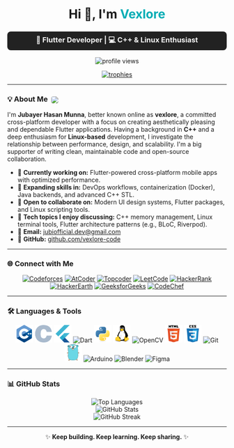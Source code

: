 <h1 align="center">Hi 👋, I'm <span style="color:#00adb5;">Vexlore</span></h1>
<h3 align="center" style="color:#f2f2f2; background:#222; padding:8px 0; border-radius:8px;">🚀 Flutter Developer | 💻 C++ & Linux Enthusiast</h3>

<p align="center">
  <img src="https://komarev.com/ghpvc/?username=vexlore-code&label=Profile%20views&color=brightgreen&style=flat-square" alt="profile views" />
</p>

<p align="center">
  <a href="https://github.com/ryo-ma/github-profile-trophy">
    <img src="https://github-profile-trophy.vercel.app/?username=vexlore-code&theme=onedark&margin-w=10&no-frame=true&column=8" alt="trophies" />
  </a>
</p>

---

<h3>💡 About Me <img src="https://i.imgur.com/1v8V1Xw.jpeg" width="18" style="vertical-align: middle; border-radius: 4px; margin-left: 4px;" /></h3>

<p>
  I'm <strong>Jubayer Hasan Munna</strong>, better known online as <strong>vexlore</strong>, a committed cross-platform developer with a focus on creating aesthetically pleasing and dependable Flutter applications. Having a background in <strong>C++</strong> and a deep enthusiasm for <strong>Linux-based</strong> development, I investigate the relationship between performance, design, and scalability. I'm a big supporter of writing clean, maintainable code and open-source collaboration.
</p>

<ul>
  <li>🔭 <strong>Currently working on:</strong> Flutter-powered cross-platform mobile apps with optimized performance.</li>
  <li>🌱 <strong>Expanding skills in:</strong> DevOps workflows, containerization (Docker), Java backends, and advanced C++ STL.</li>
  <li>🤝 <strong>Open to collaborate on:</strong> Modern UI design systems, Flutter packages, and Linux scripting tools.</li>
  <li>💬 <strong>Tech topics I enjoy discussing:</strong> C++ memory management, Linux terminal tools, Flutter architecture patterns (e.g., BLoC, Riverpod).</li>
  <li>📧 <strong>Email:</strong> <a href="mailto:jubiofficial.dev@gmail.com">jubiofficial.dev@gmail.com</a></li>
  <li>🐙 <strong>GitHub:</strong> <a href="https://github.com/vexlore-code">github.com/vexlore-code</a></li>
</ul>

---

### 🌐 Connect with Me
<p align="center">
  <a href="https://codeforces.com/profile/vexlore" target="blank"><img src="https://i.imgur.com/5M5pL9o.png" alt="Codeforces" width="28" /></a>
  <a href="https://atcoder.jp/users/vexlore" target="blank"><img src="https://i.imgur.com/BYMsYew.png" alt="AtCoder" width="28" /></a>
  <a href="https://profiles.topcoder.com/vexlore" target="blank"><img src="https://i.imgur.com/FYHowTd.png" alt="Topcoder" width="28" /></a>
  <a href="https://www.leetcode.com/profile/vexlore" target="blank"><img src="https://i.imgur.com/Cyqmzma.png" alt="LeetCode" width="28" /></a>
  <a href="https://www.hackerrank.com/profile/vexlore" target="blank"><img src="https://i.imgur.com/e4EMPRk.png" alt="HackerRank" width="28" /></a>
  <a href="https://www.hackerearth.com/@vexlore/" target="blank"><img src="https://i.imgur.com/EIrXEqV.png" alt="HackerEarth" width="28" /></a>
  <a href="https://auth.geeksforgeeks.org/user/vexlore" target="blank"><img src="https://i.imgur.com/uatxg5v.png" alt="GeeksforGeeks" width="28" /></a>
  <a href="https://www.codechef.com/users/vexlore" target="blank"><img src="https://i.imgur.com/yw0pRp0.png" alt="CodeChef" width="28" /></a>
</p>

---

### 🛠️ Languages & Tools
<p align="center">
  <img src="https://raw.githubusercontent.com/devicons/devicon/master/icons/cplusplus/cplusplus-original.svg" width="40" alt="C++" />
  <img src="https://raw.githubusercontent.com/devicons/devicon/master/icons/c/c-original.svg" width="40" alt="C" />
  <img src="https://raw.githubusercontent.com/devicons/devicon/master/icons/flutter/flutter-original.svg" width="40" alt="Flutter" />
  <img src="https://www.vectorlogo.zone/logos/dartlang/dartlang-icon.svg" width="40" alt="Dart" />
  <img src="https://raw.githubusercontent.com/devicons/devicon/master/icons/python/python-original.svg" width="40" alt="Python" />
  <img src="https://raw.githubusercontent.com/devicons/devicon/master/icons/linux/linux-original.svg" width="40" alt="Linux" />
  <img src="https://www.vectorlogo.zone/logos/opencv/opencv-icon.svg" width="40" alt="OpenCV" />
  <img src="https://raw.githubusercontent.com/devicons/devicon/master/icons/html5/html5-original-wordmark.svg" width="40" alt="HTML5" />
  <img src="https://raw.githubusercontent.com/devicons/devicon/master/icons/css3/css3-original-wordmark.svg" width="40" alt="CSS3" />
  <img src="https://www.vectorlogo.zone/logos/git-scm/git-scm-icon.svg" width="40" alt="Git" />
  <img src="https://raw.githubusercontent.com/devicons/devicon/master/icons/go/go-original.svg" width="40" alt="Go" />
  <img src="https://cdn.worldvectorlogo.com/logos/arduino-1.svg" width="40" alt="Arduino" />
  <img src="https://download.blender.org/branding/community/blender_community_badge_white.svg" width="40" alt="Blender" />
  <img src="https://www.vectorlogo.zone/logos/figma/figma-icon.svg" width="40" alt="Figma" />
</p>

---

### 📊 GitHub Stats
<p align="center">
  <img src="https://github-readme-stats.vercel.app/api/top-langs?username=vexlore-code&show_icons=true&locale=en&layout=compact&theme=radical" alt="Top Languages" />
  <br/>
  <img src="https://github-readme-stats.vercel.app/api?username=vexlore-code&show_icons=true&locale=en&theme=radical" alt="GitHub Stats" />
  <br/>
  <img src="https://github-readme-streak-stats.herokuapp.com/?user=vexlore-code&theme=radical" alt="GitHub Streak" />
</p>

---

<p align="center">✨ <strong>Keep building. Keep learning. Keep sharing.</strong> ✨</p>
